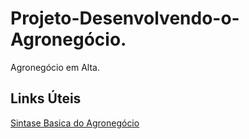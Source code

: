 # Projeto-Desenvolvendo-o-Agronegócio.
Agronegócio em Alta.

## Links Úteis
[Sintase Basica do Agronegócio](https://brasilescola.uol.com.br/o-que-e/geografia/o-que-e-agronegocio.htm)
